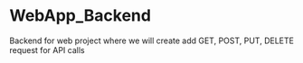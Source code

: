 # WebApp_Backend
Backend for web project where we will create add GET, POST, PUT, DELETE request for API calls
